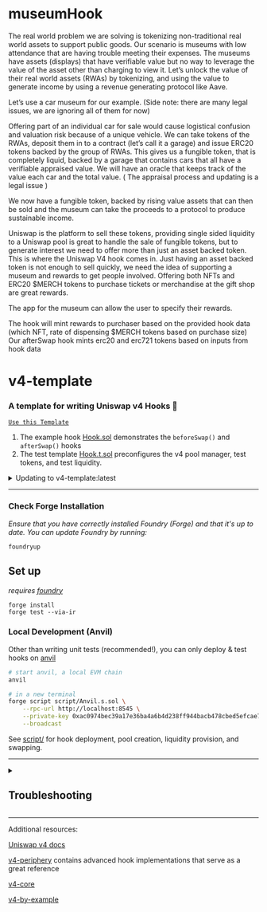 # museumHook

The real world problem we are solving is tokenizing non-traditional real world assets to support public goods.  Our scenario is museums with low attendance that are having trouble meeting their expenses. The museums have assets (displays) that have verifiable value but no way to leverage the value of the asset other than charging to view it.  Let’s unlock the value of their real world assets (RWAs) by tokenizing, and using the value to generate income by using a revenue generating protocol like Aave.

Let’s use a car museum for our example. (Side note: there are many legal issues, we are ignoring all of them for now)

Offering part of an individual car for sale would cause logistical confusion and valuation risk because of a unique vehicle. We can take tokens of the RWAs, deposit them in to a contract (let’s call it a garage) and issue ERC20 tokens backed by the group of RWAs.  This gives us a fungible token, that is completely liquid, backed by a garage that contains cars that all have a verifiable appraised value. We will have an oracle that keeps track of the value each car and the total value. ( The appraisal process and updating is a legal issue )  

We now have a fungible token, backed by rising value assets that can then be sold and the museum can take the proceeds to a protocol to produce sustainable income.   

Uniswap is the platform to sell these tokens, providing single sided liquidity to a Uniswap pool is great to handle the sale of fungible tokens, but to generate interest we need to offer more than just an asset backed token.  This is where the Uniswap V4 hook comes in. Just having an asset backed token is not enough to sell quickly, we need the idea of supporting a museum and rewards to get people involved.  Offering both NFTs and ERC20 $MERCH tokens to purchase tickets or merchandise at the gift shop are great rewards.  

The app for the museum can allow the user to specify their rewards.  

The hook will mint rewards to purchaser based on the provided hook data (which NFT, rate of dispensing $MERCH tokens based on purchase size)  Our afterSwap hook mints erc20 and erc721 tokens based on inputs from hook data








# v4-template
### **A template for writing Uniswap v4 Hooks 🦄**

[`Use this Template`](https://github.com/uniswapfoundation/v4-template/generate)

1. The example hook [Hook.sol](src/Hook.sol) demonstrates the `beforeSwap()` and `afterSwap()` hooks
2. The test template [Hook.t.sol](test/Hook.t.sol) preconfigures the v4 pool manager, test tokens, and test liquidity.

<details>
<summary>Updating to v4-template:latest</summary>

This template is actively maintained -- you can update the v4 dependencies, scripts, and helpers: 
```bash
git remote add template https://github.com/uniswapfoundation/v4-template
git fetch template
git merge template/main <BRANCH> --allow-unrelated-histories
```

</details>

---

### Check Forge Installation
*Ensure that you have correctly installed Foundry (Forge) and that it's up to date. You can update Foundry by running:*

```
foundryup
```

## Set up

*requires [foundry](https://book.getfoundry.sh)*

```
forge install
forge test --via-ir
```

### Local Development (Anvil)

Other than writing unit tests (recommended!), you can only deploy & test hooks on [anvil](https://book.getfoundry.sh/anvil/)

```bash
# start anvil, a local EVM chain
anvil

# in a new terminal
forge script script/Anvil.s.sol \
    --rpc-url http://localhost:8545 \
    --private-key 0xac0974bec39a17e36ba4a6b4d238ff944bacb478cbed5efcae784d7bf4f2ff80 \
    --broadcast
```

See [script/](script/) for hook deployment, pool creation, liquidity provision, and swapping.

---

<details>
<summary><h2>Troubleshooting</h2></summary>



### *Permission Denied*

When installing dependencies with `forge install`, Github may throw a `Permission Denied` error

Typically caused by missing Github SSH keys, and can be resolved by following the steps [here](https://docs.github.com/en/github/authenticating-to-github/connecting-to-github-with-ssh) 

Or [adding the keys to your ssh-agent](https://docs.github.com/en/authentication/connecting-to-github-with-ssh/generating-a-new-ssh-key-and-adding-it-to-the-ssh-agent#adding-your-ssh-key-to-the-ssh-agent), if you have already uploaded SSH keys

### Hook deployment failures

Hook deployment failures are caused by incorrect flags or incorrect salt mining

1. Verify the flags are in agreement:
    * `getHookCalls()` returns the correct flags
    * `flags` provided to `HookMiner.find(...)`
2. Verify salt mining is correct:
    * In **forge test**: the *deployer* for: `new Hook{salt: salt}(...)` and `HookMiner.find(deployer, ...)` are the same. This will be `address(this)`. If using `vm.prank`, the deployer will be the pranking address
    * In **forge script**: the deployer must be the CREATE2 Proxy: `0x4e59b44847b379578588920cA78FbF26c0B4956C`
        * If anvil does not have the CREATE2 deployer, your foundry may be out of date. You can update it with `foundryup`

</details>

---

Additional resources:

[Uniswap v4 docs](https://docs.uniswap.org/contracts/v4/overview)

[v4-periphery](https://github.com/uniswap/v4-periphery) contains advanced hook implementations that serve as a great reference

[v4-core](https://github.com/uniswap/v4-core)

[v4-by-example](https://v4-by-example.org)

